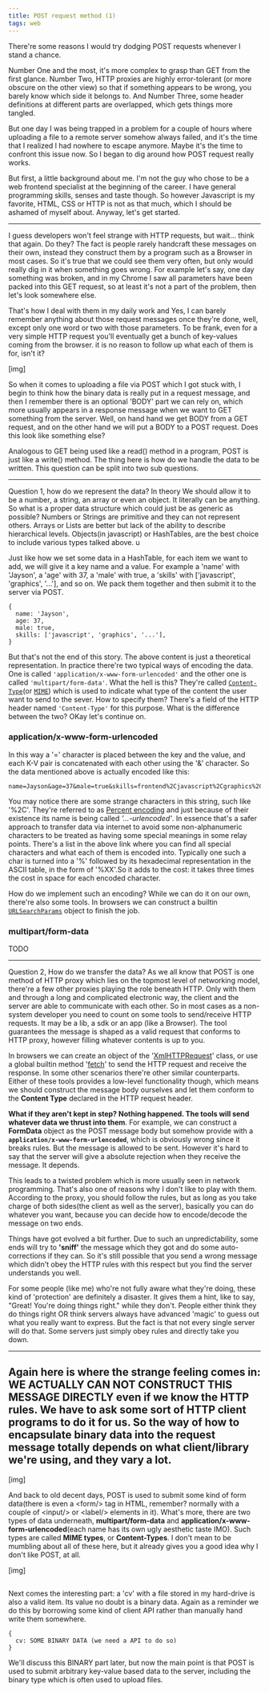 ```yaml
---
title: POST request method (1)
tags: web
---
```


There're some reasons I would try dodging POST requests whenever I stand a chance. 

Number One and the most, it's more complex to grasp than GET from the first glance. Number Two, HTTP proxies are highly error-tolerant (or more obscure on the other view) so that if something appears to be wrong, you barely know which side it belongs to. And Number Three, some header definitions at different parts are overlapped, which gets things more tangled.

But one day I was being trapped in a problem for a couple of hours where uploading a file to a remote server somehow always failed, and it's the time that I realized I had nowhere to escape anymore. Maybe it's the time to confront this issue now. So I began to dig around how POST request really works.

But first, a little background about me. I'm not the guy who chose to be a web frontend specialist at the beginning of the career. I have general programming skills, senses and taste though. So however Javascript is my favorite, HTML, CSS or HTTP is not as that much, which I should be ashamed of myself about. Anyway, let's get started.

------

I guess developers won't feel strange with HTTP requests, but wait... think that again. Do they? The fact is people rarely handcraft these messages on their own, instead they construct them by a program such as a Browser in most cases. So it's true that we could see them very often, but only would really dig in it when something goes wrong. For example let's say, one day something was broken, and in my Chrome I saw all parameters have been packed into this GET request, so at least it's not a part of the problem, then let's look somewhere else.

That's how I deal with them in my daily work and Yes, I can barely remember anything about those request messages once they're done, well, except only one word or two with those parameters. To be frank, even for a very simple HTTP request you'll eventually get a bunch of key-values coming from the browser. it is no reason to follow up what each of them is for, isn't it?

[img]

So when it comes to uploading a file via POST which I got stuck with, I begin to think how the binary data is really put in a request message, and then I remember there is an optional 'BODY' part we can rely on, which more usually appears in a response message when we want to GET something from the server. Well, on hand hand we get BODY from a GET request, and on the other hand we will put a BODY to a POST request. Does this look like something else?

Analogous to GET being used like a read() method in a program, POST is just like a write() method. The thing here is how do we handle the data to be written. This question can be split into two sub questions.

------

Question 1, how do we represent the data? In theory We should allow it to be a number, a string, an array or even an object. It literally can be anything. So what is a proper data structure which could just be as generic as possible? Numbers or Strings are primitive and they can not represent others. Arrays or Lists are better but lack of the ability to describe hierarchical levels. Objects(in javascript) or HashTables, are the best choice to include various types talked above.
u

Just like how we set some data in a HashTable, for each item we want to add, we will give it a key name and a value. For example a 'name' with 'Jayson', a 'age' with 37, a 'male' with true, a 'skills' with ['javascript', 'graphics', '...'], and so on. We pack them together and then submit it to the server via POST. 

```
{
  name: 'Jayson',
  age: 37,
  male: true,
  skills: ['javascript', 'graphics', '...'],
}
```

But that's not the end of this story. The above content is just a theoretical representation. In practice there're two typical ways of encoding the data. One is called `'application/x-www-form-urlencoded'` and the other one is called `'multipart/form-data'`. What the hell is this? They're called [`Content-Type`]()(or [`MIME`]()) which is used to indicate what type of the content the user want to send to the sever. How to specify them? There's a field of the HTTP header named `'Content-Type'` for this purpose. What is the difference between the two? OKay let's continue on.

### application/x-www-form-urlencoded
In this way a '=' character is placed between the key and the value, and each K-V pair is concatenated with each other using the '&' character. So the data mentioned above is actually encoded like this:

```
name=Jayson&age=37&male=true&skills=frontend%2Cjavascript%2Cgraphics%2C...
```

You may notice there are some strange characters in this string, such like '%2C'. They're referred to as [Percent encoding](https://developer.mozilla.org/en-US/docs/Glossary/percent-encoding) and just because of their existence its name is being called *'...-urlencoded'*. In essence that's a safer approach to transfer data via internet to avoid some non-alphanumeric characters to be treated as having some special meanings in some relay points. There's a list in the above link where you can find all special characters and what each of them is encoded into. Typically one such a char is turned into a '%' followed by its hexadecimal representation in the ASCII table, in the form of '%XX'.So it adds to the cost: it takes three times the cost in space for each encoded character.

How do we implement such an encoding? While we can do it on our own, there're also some tools. In browsers we can construct a builtin [`URLSearchParams`]() object to finish the job.



### multipart/form-data
TODO

------
Question 2, How do we transfer the data?
As we all know that POST is one method of HTTP proxy which lies on the topmost level of networking model, there're a few other proxies playing the role beneath HTTP. Only with them and through a long and complicated electronic way, the client and the server are able to communicate with each other. So in most cases as a non-system developer you need to count on some tools to send/receive HTTP requests. It may be a lib, a sdk or an app (like a Browser). The tool guarantees the message is shaped as a valid request that conforms to HTTP proxy, however filling whatever contents is up to you.

In browsers we can create an object of the '[XmlHTTPRequest]()' class, or use a global builtin method '[fetch]()' to send the HTTP request and receive the response. In some other scenarios there're other similar counterparts. Either of these tools provides a low-level functionality though, which means we should construct the message body ourselves and let them conform to the **Content Type** declared in the HTTP request header. 

**What if they aren't kept in step? Nothing happened. The tools will send whatever data we thrust into them**. For example, we can construct a **FormData** object as the POST message body but somehow provide with a **`application/x-www-form-urlencoded`**, which is obviously wrong since it breaks rules. But the message is allowed to be sent. However it's hard to say that the server will give a absolute rejection when they receive the message. It depends.

This leads to a twisted problem which is more usually seen in network programming. That's also one of reasons why I don't like to play with them. According to the proxy, you should follow the rules, but as long as you take charge of both sides(the client as well as the server), basically you can do whatever you want, because you can decide how to encode/decode the message on two ends. 

Things have got evolved a bit further. Due to such an unpredictability, some ends will try to **'sniff'** the message which they got and do some auto-corrections if they can. So it's still possible that you send a wrong message which didn't obey the HTTP rules with this respect but you find the server understands you well.

For some people (like me) who're not fully aware what they're doing, these kind of 'protection' are definitely a disaster. It gives them a hint, like to say, "Great! You're doing things right." while they don't. People either think they do things right OR think servers always have advanced 'magic' to guess out what you really want to express. But the fact is that not every single server will do that. Some servers just simply obey rules and directly take you down.



------
Again here is where the strange feeling comes in: WE ACTUALLY CAN NOT CONSTRUCT THIS MESSAGE DIRECTLY even if we know the HTTP rules. We have to ask some sort of HTTP client programs to do it for us. So the way of how to encapsulate binary data into the request message totally depends on what client/library we're using, and they vary a lot.
------

[img]

And back to old decent days, POST is used to submit some kind of form data(there is even a \<form/\> tag in HTML, remember? normally with a couple of \<input/\> or \<label/\> elements in it). What's more, there are two types of data underneath, **multipart/form-data** and **application/x-www-form-urlencoded**(each name has its own ugly aesthetic taste IMO). Such types are called **MIME types**, or **Content-Types**. I don't mean to be mumbling about all of these here, but it already gives you a good idea why I don't like POST, at all.

[img]



## 

Next comes the interesting part: a 'cv' with a file stored in my hard-drive is also a valid item. Its value no doubt is a binary data. Again as a reminder we do this by borrowing some kind of client API rather than manually hand write them somewhere.

```
{
  cv: SOME BINARY DATA (we need a API to do so)
}
```

We'll discuss this BINARY part later, but now the main point is that POST is used to submit arbitrary key-value based data to the server, including the binary type which is often used to upload files. 


